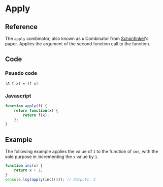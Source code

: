 # Apply

## Reference

The `apply` combinator, also known as `A` Combinator from [Schönfinkel](http://en.wikipedia.org/wiki/Moses_Sch%C3%B6nfinkel)'s paper. Applies the argument of the second function call to the function.

## Code

### Psuedo code

```
(A f x) = (f x)
```

### Javascript

```javascript
function apply(f) {
    return function(x) {
        return f(x);
    };
}
```

## Example

The following example applies the value of `1` to the function of `inc`, with the sole purpose in incrementing the `x` value by `1`.

```javascript
function inc(x) {
	return x + 1;
}
console.log(apply(inc)(1)); // Outputs: 2
```
